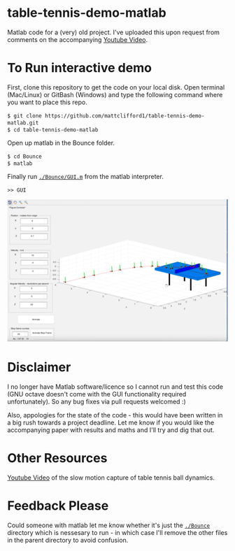 # table-tennis-demo-matlab

Matlab code for a (very) old project.
I've uploaded this upon request from comments on the accompanying [Youtube Video](https://www.youtube.com/watch?v=Ijy7N31rks0).

# To Run interactive demo
First, clone this repository to get the code on your local disk. Open terminal (Mac/Linux) or GitBash (Windows) and type the following command where you want to place this repo.
```
$ git clone https://github.com/mattclifford1/table-tennis-demo-matlab.git
$ cd table-tennis-demo-matlab
```
Open up matlab in the Bounce folder.
```
$ cd Bounce
$ matlab
```
Finally run [`./Bounce/GUI.m`](GUI.m) from the matlab interpreter.
```
>> GUI
```
<img src='https://raw.githubusercontent.com/mattclifford1/table-tennis-demo-matlab/master/readme-gui.png' width=1200>

# Disclaimer
I no longer have Matlab software/licence so I cannot run and test this code (GNU octave doesn't come with the GUI functionality required unfortunately). So any bug fixes via pull requests welcomed :)

Also, appologies for the state of the code - this would have been written in a big rush towards a project deadline. Let me know if you would like the accompanying paper with results and maths and I'll try and dig that out.

# Other Resources
[Youtube Video](https://www.youtube.com/watch?v=wzJqh4aJvYs&t=2s) of the slow motion capture of table tennis ball dynamics.

# Feedback Please
Could someone with matlab let me know whether it's just the [`./Bounce`](Bounce) directory which is nessesary to run - in which case I'll remove the other files in the parent directory to avoid confusion.
